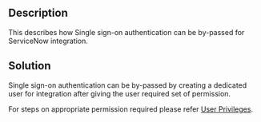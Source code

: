 ## Description

This describes how Single sign-on authentication can be by-passed for ServiceNow integration.

## Solution

Single sign-on authentication can be by-passed by creating a dedicated user for integration after giving the user required set of permission.

For steps on appropriate permission required please refer [User Privileges](../../../connectors/servicenow.md#user_privileges).

